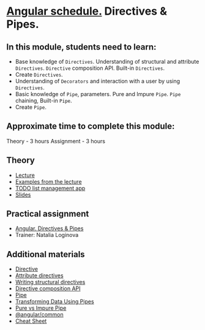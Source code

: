 # [Angular schedule.](../../README.md) Directives & Pipes.

## In this module, students need to learn:

- Base knowledge of `Directives`. Understanding of structural and attribute `Directives`. `Directive` composition API. Built-in `Directives`.
- Create `Directives`.
- Understanding of `Decorators` and interaction with a user by using `Directives`.
- Basic knowledge of `Pipe`, parameters. Pure and Impure `Pipe`. `Pipe` chaining, Built-in `Pipe`.
- Create `Pipe`.

## Approximate time to complete this module:

Theory - 3 hours
Assignment - 3 hours

## Theory

- [Lecture](https://youtu.be/ezoPOrwQ-rw)
- [Examples from the lecture](https://github.com/NataliaLoginova/angular-course/tree/main/angular-directives-pipes/src)
- [TODO list management app](https://github.com/pavelrazuvalau/todo-list-management/tree/e935bfeef0e794a54907ea2c1978e06e7f914cd7)
- [Slides](https://slides.com/natalia_loginowa/angular-directives-pipes)

## Practical assignment

- [Angular. Directives & Pipes](https://github.com/rolling-scopes-school/tasks/blob/master/tasks/angular/components-directives-pipes.md)
- Trainer: Natalia Loginova

## Additional materials

- [Directive](https://angular.io/api/core/Directive)
- [Attribute directives](https://angular.io/guide/attribute-directives)
- [Writing structural directives](https://angular.io/guide/structural-directives)
- [Directive composition API](https://angular.io/guide/directive-composition-api)
- [Pipe](https://angular.io/api/core/Pipe)
- [Transforming Data Using Pipes](https://angular.io/guide/pipes)
- [Pure vs Impure Pipe](https://medium.com/@ghoul.ahmed5/pure-vs-impure-pipe-in-angular-2152cf073e4d)
- [@angular/common](https://angular.io/api/common)
- [Cheat Sheet](https://angular.io/guide/cheatsheet)
